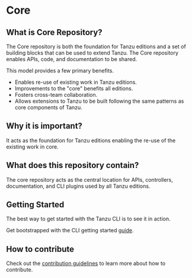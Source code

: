 # Core

## What is Core Repository?
The Core repository is both the foundation for Tanzu editions and a set of
building blocks that can be used to extend Tanzu. The Core repository enables
APIs, code, and documentation to be shared.

This model provides a few primary benefits.

* Enables re-use of existing work in Tanzu editions. 
* Improvements to the "core" benefits all editions.
* Fosters cross-team collaboration.
* Allows extensions to Tanzu to be built following the same patterns as core
  components of Tanzu.

## Why it is important?
It acts as the foundation for Tanzu editions enabling the re-use of the existing work
in core.


## What does this repository contain?
The core repository acts as the central location for APIs, controllers,
documentation, and CLI plugins used by all Tanzu editions.

[comment]: <> (TODO &#40;hyayi&#41;: Add link to Josh's Contents of The Tanzu Core Repository doc after its merged)


## Getting Started
The best way to get started with the Tanzu CLI is to see it in action.

Get bootstrapped with the CLI getting started [guide](docs/cli/getting-started.md).


## How to contribute
Check out the [contribution guidelines](CONTRIBUTING.md) to learn more about 
how to contribute.
